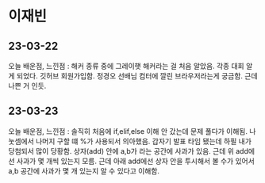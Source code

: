 # 이재빈
## 23-03-22
오늘 배운점, 느낀점 : 해커 종류 중에 그레이햇 해커라는 걸 처음 알았음. 각종 대회 알게 되었다. 깃허브 회원가입함. 정경오 선배님 컴터에 깔린
브라우저라는게 궁금함. 근데 나쁜 거 인듯.
## 23-03-23
오늘 배운점, 느낀점 : 솔직히 처음에 if,elif,else 이해 안 갔는데 문제 풀다가 이해됨. 나눗셈에서 나머지 구할 떄 %가 사용되서 의아했음. 갑자기 발표 타임 됐는데
하필 내가 당첨되서 많이 당황함. 상자(add) 안에 a,b가 라는 공간에 사과가 있음. 근데 위 add에선 사과가 몇 개씩 있는지 모름. 근데 아래 add에선 상자 안을 투시해서 볼 수가 있어서
a,b 공간에 사과가 몇 개 있는지 알 수 있다고 이해함.
